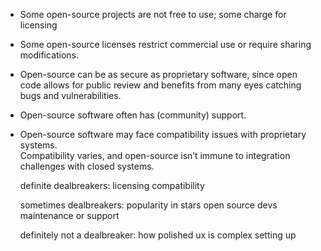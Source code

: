 - Some open-source projects are not free to use; some charge for licensing
    
- Some open-source licenses restrict commercial use or require sharing modifications.
    
- Open-source can be as secure as proprietary software, since open code allows for public review and benefits from many eyes catching bugs and vulnerabilities.
    
- Open-source software often has (community) support.
    
- Open-source software may face compatibility issues with proprietary systems.  
    Compatibility varies, and open-source isn’t immune to integration challenges with closed systems.

	definite dealbreakers:
	licensing
	compatibility

	sometimes dealbreakers:
	popularity in stars
	open source devs maintenance or support

	definitely not a dealbreaker:
	how polished ux is
	complex setting up
